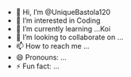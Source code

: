 - 👋 Hi, I’m @UniqueBastola120
- 👀 I’m interested in Coding
- 🌱 I’m currently learning ...Koi
- 💞️ I’m looking to collaborate on ...
- 📫 How to reach me ...
- 😄 Pronouns: ...
- ⚡ Fun fact: ...

<!---
UniqueBastola120/UniqueBastola120 is a ✨ special ✨ repository because its `README.md` (this file) appears on your GitHub profile.
You can click the Preview link to take a look at your changes.
--->
